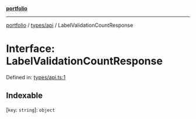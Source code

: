 [**portfolio**](../../../README.md)

***

[portfolio](../../../modules.md) / [types/api](../README.md) / LabelValidationCountResponse

# Interface: LabelValidationCountResponse

Defined in: [types/api.ts:1](https://github.com/tnorlund/Portfolio/blob/1071c17860a98d5707eff18071ee50e4f554491c/portfolio/types/api.ts#L1)

## Indexable

\[`key`: `string`\]: `object`

